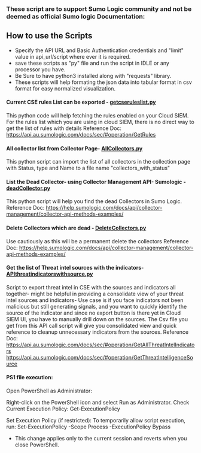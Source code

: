 ### These script are to support Sumo Logic community and not be deemed as official Sumo logic Documentation: 

## How to use the Scripts
- Specify the API URL and Basic Authentication credentials and "limit" value in api_url/script where ever it is required.
- save these scripts as "py" file and run the script in IDLE or any processor you have.
- Be Sure to have python3 installed along with "requests" library. 
- These scripts will help formating the json data into tabular format in csv format for easy normalized visualization.

#### Current CSE rules List can be exported - [getcseruleslist.py](https://github.com/asingh028/Sumologic-API-Call-Scripts/blob/main/getcseruleslist.py)
This python code will help fetching the rules enabled on your Cloud SIEM. For the rules list which you are using in cloud SIEM, there is no direct way to get the list of rules with details
Reference Doc: https://api.au.sumologic.com/docs/sec/#operation/GetRules

#### All collector list from Collector Page- [AllCollectors.py](https://github.com/asingh028/Sumologic-API-Call-Scripts/blob/main/AllCollectors.py)
This python script can import the list of all collectors in the collection page with Status, type and Name to a file name "collectors_with_status"

#### List the Dead Collector- using Collector Management API- Sumologic - [deadCollector.py](https://github.com/asingh028/Sumologic-API-Call-Scripts/blob/main/deadCollector.py)
This python script will help you find the dead Collectors in Sumo Logic.
Reference Doc: https://help.sumologic.com/docs/api/collector-management/collector-api-methods-examples/

#### Delete Collectors which are dead - [DeleteCollectors.py](https://github.com/asingh028/Sumologic-API-Call-Scripts/blob/main/DeleteCollectors.py)
Use cautiously as this will be a permanent delete the collectors
Reference Doc: https://help.sumologic.com/docs/api/collector-management/collector-api-methods-examples/

#### Get the list of Threat intel sources with the indicators- [APIthreatindicatorswithsource.py](https://github.com/asingh028/Sumologic-API-Call-Scripts/blob/main/APIthreatindicatorswithsource.py)
Script to export threat intel in CSE with the sources and indicators all together- might be helpful in providing a consolidate view of your threat intel sources and indicators- Use case is if you face indicators not been malicious but still generating signals, and you want to quickly identify the source of the indicator and since no export button is there yet in Cloud SIEM UI, you have to manually drill down on the sources. The Csv file you get from this API call script will give you consolidated view and quick reference to cleanup unnecessary indicators from the sources.
Reference Doc: https://api.au.sumologic.com/docs/sec/#operation/GetAllThreatIntelIndicators
               https://api.au.sumologic.com/docs/sec/#operation/GetThreatIntelligenceSource

#### PS1 file execution:
Open PowerShell as Administrator:

Right-click on the PowerShell icon and select Run as Administrator.
Check Current Execution Policy: Get-ExecutionPolicy

Set Execution Policy (if restricted): To temporarily allow script execution, run: Set-ExecutionPolicy -Scope Process -ExecutionPolicy Bypass
- This change applies only to the current session and reverts when you close PowerShell.

